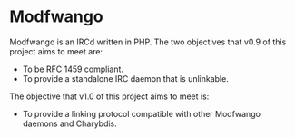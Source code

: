 Modfwango
=========

Modfwango is an IRCd written in PHP.  The two objectives that v0.9 of this project aims to meet are:

* To be RFC 1459 compliant.
* To provide a standalone IRC daemon that is unlinkable.

The objective that v1.0 of this project aims to meet is:

* To provide a linking protocol compatible with other Modfwango daemons and Charybdis.